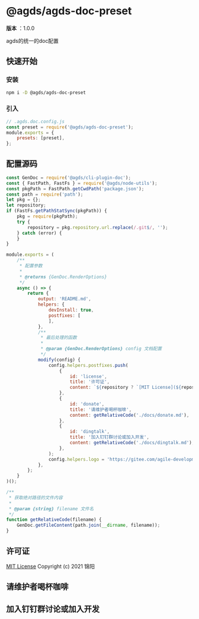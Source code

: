 # @agds/agds-doc-preset

**版本** ：1.0.0

agds的统一的doc配置

## 快速开始

### 安装

```bash
npm i -D @agds/agds-doc-preset
```

### 引入

```js
// .agds.doc.config.js
const preset = require('@agds/agds-doc-preset');
module.exports = {
    presets: [preset],
};
```


 <!-- 渲染后缀内容  -->



<a name="source"></a>


## 配置源码

```js
const GenDoc = require('@agds/cli-plugin-doc');
const { FastPath, FastFs } = require('@agds/node-utils');
const pkgPath = FastPath.getCwdPath('package.json');
const path = require('path');
let pkg = {};
let repository;
if (FastFs.getPathStatSync(pkgPath)) {
    pkg = require(pkgPath);
    try {
        repository = pkg.repository.url.replace(/.git$/, '');
    } catch (error) {
    }
}

module.exports = (
    /**
     * 配置参数
     *
     * @returns {GenDoc.RenderOptions}
     */
    async () => {
        return {
            output: 'README.md',
            helpers: {
                devInstall: true,
                postfixes: [
                ],
            },
            /**
             * 最后处理的函数
             *
             * @param {GenDoc.RenderOptions} config 文档配置
             */
            modify(config) {
                config.helpers.postfixes.push(
                    {
                        id: 'license',
                        title: '许可证',
                        content: `${repository ? `[MIT License](${repository + '/blob/master/LICENSE'})` : 'MIT License'}\nCopyright (c) 2021 锦阳`,
                    },
                    {
                        id: 'donate',
                        title: '请维护者喝杯咖啡',
                        content: getRelativeCode('./docs/donate.md'),
                    },
                    {
                        id: 'dingtalk',
                        title: '加入钉钉群讨论或加入开发',
                        content: getRelativeCode('./docs/dingtalk.md'),
                    },
                );
                config.helpers.logo = 'https://gitee.com/agile-development-system/agds-doc-preset/raw/master/docs/logo/light/1.png';
            },
        };
    }
)();

/**
 * 获取绝对路径的文件内容
 *
 * @param {string} filename 文件名
 */
function getRelativeCode(filename) {
    GenDoc.getFileContent(path.join(__dirname, filename));
}
```




<a name="license"></a>


## 许可证

[MIT License](https://gitee.com/agile-development-system/agds-doc-preset/blob/master/LICENSE)
Copyright (c) 2021 锦阳



<a name="donate"></a>


## 请维护者喝杯咖啡



<a name="dingtalk"></a>


## 加入钉钉群讨论或加入开发


